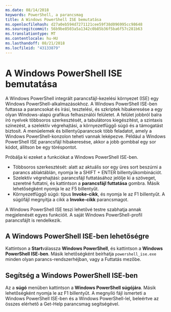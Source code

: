 ```yaml
---
ms.date: 08/14/2018
keywords: PowerShell, a parancsmag
title: A Windows PowerShell ISE bemutatása
ms.openlocfilehash: d27a0eb594d7271121cee59f38d096995cc98648
ms.sourcegitcommit: 56b9be8503a5a1342c0b85b36f5ba6f57c281b63
ms.translationtype: MT
ms.contentlocale: hu-HU
ms.lasthandoff: 08/21/2018
ms.locfileid: "43133879"
---
```

# <a name="introducing-the-windows-powershell-ise"></a>A Windows PowerShell ISE bemutatása

A Windows PowerShell integrált parancsfájl-kezelési környezet (ISE) egy Windows PowerShell-alkalmazásokhoz. A Windows PowerShell ISE-ben futtassa a parancsokat és írási, tesztelési, és szkriptek hibakeresése a egy olyan Windows-alapú grafikus felhasználói felületet. A felület jobbról balra író nyelvek többsoros szerkesztését, a tabulátoros kiegészítést, a szintaxis színezést, a szelektív végrehajtási, a környezetfüggő súgó és a támogatást biztosít. A menüelemek és billentyűparancsok több feladatot, amely a Windows PowerShell-konzolon teheti vannak leképezve. Például a Windows PowerShell ISE parancsfájl hibakeresése, akkor a jobb gombbal egy sor kódot, állítson be egy töréspontot.

Próbálja ki ezeket a funkciókat a Windows PowerShell ISE-ben.

- Többsoros szerkesztését: alatt az aktuális sor egy üres sort beszúrni a parancs ablaktáblán, nyomja le a SHIFT + ENTER billentyűkombinációt.
- Szelektív végrehajtási: parancsfájl futtatásához jelölje ki a szöveget, szeretné futtatni, és kattintson a **parancsfájl futtatása** gombra. Másik lehetőségként nyomja le az F5 billentyűt.
- Környezetfüggő súgó: típus **Invoke-cikk**, és nyomja le az F1 billentyűt. A súgófájl megnyitja a cikk a **Invoke-cikk** parancsmagot.

A Windows PowerShell ISE teszi lehetővé testre szabhatja annak megjelenését egyes funkcióit. A saját Windows PowerShell-profil parancsfájlt is rendelkezik.

## <a name="to-start-the-windows-powershell-ise"></a>A Windows PowerShell ISE-ben lehetőségre

Kattintson a **Start**válassza **Windows PowerShell**, és kattintson a **Windows PowerShell ISE-ben**.
Másik lehetőségként beírhatja `powershell_ise.exe` minden olyan parancs-rendszerhéjban, vagy a Futtatás mezőbe.

## <a name="to-get-help-in-the-windows-powershell-ise"></a>Segítség a Windows PowerShell ISE-ben

Az a **súgó** menüben kattintson a **Windows PowerShell súgójára**. Másik lehetőségként nyomja le az F1 billentyűt. A megnyíló fájl ismerteti a Windows PowerShell ISE-ben és a Windows PowerShell-lel, beleértve az összes elérhető a Get-Help parancsmag segítségével.